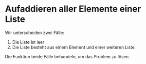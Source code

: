 # Aufaddieren aller Elemente einer Liste

Wir unterscheiden zwei Fälle:

1. Die Liste ist leer
2. Die Liste besteht aus einem Element und einer weiteren Liste.

Die Funktion beide Fälle behandeln, um das Problem zu lösen.
